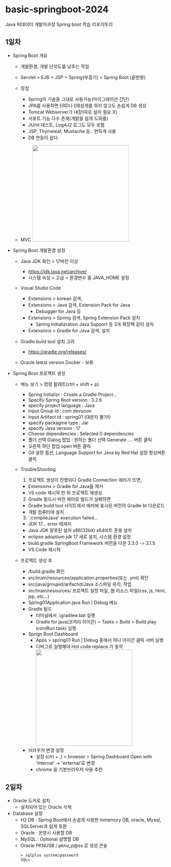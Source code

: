 # basic-springboot-2024

Java 빅데이터 개발자과정 Spring boot 학습 리포지토리

## 1일차

- Spring Boot 개요

  - 개발환경, 개발 난이도를 낮추는 작업
  - Servlet > EJB > JSP > Spring(부흥기) > Spring Boot (끝판왕)
  - 장점

    - Spring의 기술을 그대로 사용가능(마이그레이션 간단)
    - JPA를 사용하면 ERD나 DB설계를 하지 않고도 손쉽게 DB 생성
    - Tomcat Webserver가 내장(따로 설치 필요 X)
    - 서포트 기능 다수 존재(개발을 쉽게 도와줌)
    - JUnit 테스트, Log4J2 로그도 모두 포함
    - JSP, Thymeleaf, Mustache 등.. 편하게 사용
    - DB 연동이 쉽다.

  - MVC
    <img src="https://github.com/devuoon/basic-springboot-2024/assets/104570636/89a0d7a6-638e-4957-ae83-ac37ca97a659" style="width:300px;">

- Spring Boot 개발환경 설정

  - Java JDK 확인 > 17버전 이상

    - https://jdk.java.net/archive/
    - 시스템 속성 > 고급 > 환경변수 중 JAVA_HOME 설정

  - Visual Studio Code
    - Extensions > korean 검색,
    - Extensions > Java 검색, Extension Pack for Java
      - Debugger for Java 등
    - Extensions > Spring 검색, Spring Extension Pack 설치
      - Spring Initializration Java Support 등 3개 확장팩 같이 설치
    - Extensions > Gradle for Java 검색, 설치
  - Gradle build tool 설치 고려
    - https://gradle.org/releases/
  - Oracle latest version Docker - 보류

- Spring Boot 프로젝트 생성

  - 메뉴 보기 > 명령 팔레트(ctrl + shift + p)

    - Spring Initializr : Create a Gradle Project...
    - Specify Spring Boot version : 3.2.6
    - specify project language : Java
    - Input Group Id : com.devuoon
    - Input Artifact Id : spring01 (대문자 불가!)
    - specify packagine type : Jar
    - specify Java version : 17
    - Choose dependencies : Selected 0 dependencies
    - 폴더 선택 Dialog 팝업 : 원하는 폴더 선택 Generate .... 버튼 클릭
    - 오른쪽 하단 팝업 open 버튼 클릭
    - Git 설정 옵션, Language Support for Java by Red Hat 설정 항상버튼 클릭

  - TroubleShooting

    1. 프로젝트 생성이 진행되다 Gradle Connection 에러가 뜨면,

    - Extensions > Gradle for Java를 제거
    - VS code 재시작 한 뒤 프로젝트 재생성

    2. Gradle 빌드시 버전 에어로 빌드가 실패하면

    - Gradle build tool 사이트에서 에러에 표시된 버전의 Gradle bt 다운로드
    - 개발 컴퓨터에 설치

    3. ':compileJava' execution failed...

    - JDK 17... error 메세지
    - Java JDK 잘못된 설치 x86(32bit) x64비트 혼용 설치
    - eclipse adoptium jdk 17 새로 설치, 시스템 환경 설정
    - biuld.gradle SpringBoot Framework 버전을 다운 3.3.0 -> 3.1.5
    - VS Code 재시작

  - 프로젝트 생성 후
    - /build.gradle 확인
    - src/main/resources/application.properties(또는 .yml) 확인
    - src/java/groupid/arifactid/Java 소스파일 위치, 작업
    - src/main/resources/ 프로젝트 설정 파일, 웹 리소스 파일(css, js, html, jsp, etc...)
    - Spring01Application.java Run | Debug 메뉴
    - Gradle 빌드
      - 터미널에서 .\gradlew.bat 실행
      - Gradle for java(코끼리 아이콘) > Tasks > Build > Build play icon(Run task) 실행
    - Sprign Boot Dashboard
      - Apps > spring01 Run | Debug 중에서 하나 아이콘 클릭 서버 실행
      - 디버그로 실행해야 Hot code replace 가 동작
        <img src="https://github.com/devuoon/basic-springboot-2024/assets/104570636/c1f31a6b-3fcb-4449-92f7-ff3274ccacea" style="width:300px;">
    - 브라우저 변경 설정
      - 설정 (ctrl + ,) > browser > Spring Dashboard Open with 'Internal' -> 'external'로 변경
      - chrome 을 기본브라우저 사용 추천

## 2일차

- Oracle 도커로 설치
  - 설치되어 있는 Oracle 삭제
- Database 설정
  - H2 DB : Spring Boot에서 손쉽게 사용한 Inmemory DB, oracle, Mysql, SQLServer과 쉽게 호환
  - Oracle : 운영시 사용할 DB
  - MySQL : Optional 설명할 DB
  - Oracle PKNUSB / pknu_p@ss 로 생성
    콘솔
    ```shell
    > sqlplus system/password
    SQL>
    ```
